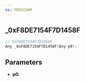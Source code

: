 ```yaml
---
ns: PERSCHAR
---
```

## _0xF8DE7154F7D1458F

```c
// 0xF8DE7154F7D1458F
Any _0xF8DE7154F7D1458F(Any p0);
```

## Parameters
* **p0**:
